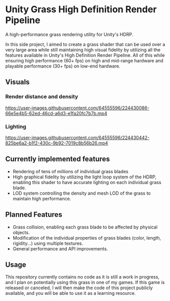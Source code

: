 # Unity Grass High Definition Render Pipeline
 A high-performance grass rendering utility for Unity's HDRP.

In this side project, I aimed to create a grass shader that can be used over a very large area while still maintaining high visual fidelity by utilizing all the features available in Unity's High Definition Render Pipeline. All of this while ensuring high performance (60+ fps) on high and mid-range hardware and playable performance (30+ fps) on low-end hardware.

## Visuals

### Render distance and density
https://user-images.githubusercontent.com/64555596/224430086-66e5e4b5-62ed-46cd-a6d3-e1fa20fc7b7b.mp4

### Lighting
https://user-images.githubusercontent.com/64555596/224430442-825be6a2-b1f2-430c-9b92-7019c8b56b26.mp4

## Currently implemented features
* Rendering of tens of millions of individual grass blades
* High graphical fidelity by utilizing the light loop system of the HDRP, enabling this shader to have accurate lighting on each individual grass blade.
* LOD system controlling the density and mesh LOD of the grass to maintain high performance.

## Planned Features
* Grass collision, enabling each grass blade to be affected by physical objects.
* Modification of the individual properties of grass blades (color, length, rigidity...) using multiple textures.
* General performance and API improvements.

## Usage
This repository currently contains no code as it is still a work in progress, and I plan on potentially using this grass in one of my games. If this game is released or canceled, I will then make the code of this project publicly available, and you will be able to use it as a learning resource.
